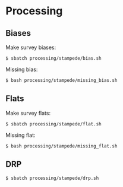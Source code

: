# Processing

## Biases
Make survey biases:
```
$ sbatch processing/stampede/bias.sh
```

Missing bias:
```
$ bash processing/stampede/missing_bias.sh
```

## Flats

Make survey flats:
```
$ sbatch processing/stampede/flat.sh
```

Missing flat:
```
$ bash processing/stampede/missing_flat.sh
```

## DRP

```
$ sbatch processing/stampede/drp.sh
```